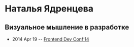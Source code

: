 # Наталья Ядренцева

## Визуальное мышление в разработке
- 2014 Apr 19 -- [Frontend Dev Conf’14](https://www.youtube.com/watch?v=ekOivWLquCY)    

